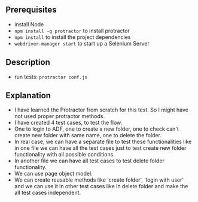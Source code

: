 ## Prerequisites
- install Node 
- `npm install -g protractor` to install protractor
- `npm install` to install the project dependencies
- `webdriver-manager start` to start up a Selenium Server

## Description
- run tests: `protractor conf.js`

## Explanation
- I have learned the Protractor from scratch for this test. So I might have not used proper protractor methods. 
- I have created 4 test cases, to test the flow.
- One to login to ADF, one to create a new folder, one to check can't create new folder with same name, one to delete the folder.
- In real case, we can have a separate file to test these functionalities like in one file we can have all the test cases just to test create new folder functionality with all possible conditions.
- In another file we can have all test cases to test delete folder functionality.
- We can use page object model.
- We can create reusable methods like 'create folder', 'login with user' and we can use it in other test cases like in delete folder and make the all test cases independent. 